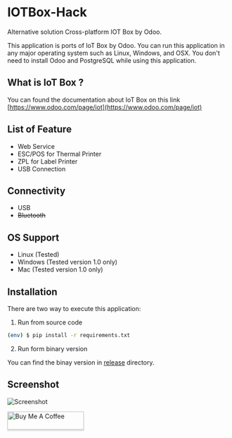 # IOTBox-Hack
Alternative solution Cross-platform IOT Box by Odoo.

This application is ports of IoT Box by Odoo. You can run this application in any major operating system such as Linux, Windows, and OSX. You don't need to install Odoo and PostgreSQL while using this application.

## What is IoT Box ?

You can found the documentation about IoT Box on this link [https://www.odoo.com/page/iot](https://www.odoo.com/page/iot)

## List of Feature

- Web Service
- ESC/POS for Thermal Printer
- ZPL for Label Printer
- USB Connection

## Connectivity

- USB
- ~~Bluetooth~~
 
## OS Support

- Linux (Tested)
- Windows (Tested version 1.0 only)
- Mac  (Tested version 1.0 only)

## Installation

There are two way to execute this application:

1. Run from source code 

```bash
(env) $ pip install -r requirements.txt
```

2. Run form binary version

You can find the binay version in [release](https://github.com/fananimi/IotBox-Hack/tree/master/release) directory.



## Screenshot

![Screenshot](https://github.com/fananimi/IotBox-Hack/blob/master/images/Screenshot.png)

<a href="https://www.buymeacoffee.com/mHPLQ7z" target="_blank"><img src="https://www.buymeacoffee.com/assets/img/custom_images/orange_img.png" alt="Buy Me A Coffee" style="height: 41px !important;width: 174px !important;box-shadow: 0px 3px 2px 0px rgba(190, 190, 190, 0.5) !important;-webkit-box-shadow: 0px 3px 2px 0px rgba(190, 190, 190, 0.5) !important;" ></a>

